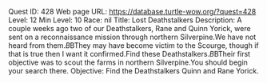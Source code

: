 Quest ID: 428
Web page URL: https://database.turtle-wow.org/?quest=428
Level: 12
Min Level: 10
Race: nil
Title: Lost Deathstalkers
Description: A couple weeks ago two of our Deathstalkers, Rane and Quinn Yorick, were sent on a reconnaissance mission through northern Silverpine.We have not heard from them.$B$BThey may have become victim to the Scourge, though if that is true then I want it confirmed.Find these Deathstalkers.$B$BTheir first objective was to scout the farms in northern Silverpine.You should begin your search there.
Objective: Find the Deathstalkers Quinn and Rane Yorick.
